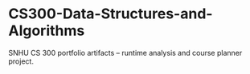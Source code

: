 # CS300-Data-Structures-and-Algorithms
SNHU CS 300 portfolio artifacts – runtime analysis and course planner project.
